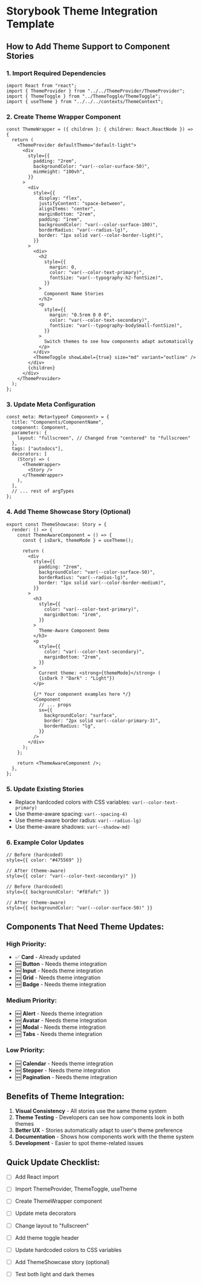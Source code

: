 # Storybook Theme Integration Template

## How to Add Theme Support to Component Stories

### 1. **Import Required Dependencies**

```tsx
import React from "react";
import { ThemeProvider } from "../../ThemeProvider/ThemeProvider";
import { ThemeToggle } from "../ThemeToggle/ThemeToggle";
import { useTheme } from "../../../contexts/ThemeContext";
```

### 2. **Create Theme Wrapper Component**

```tsx
const ThemeWrapper = ({ children }: { children: React.ReactNode }) => {
  return (
    <ThemeProvider defaultTheme="default-light">
      <div
        style={{
          padding: "2rem",
          backgroundColor: "var(--color-surface-50)",
          minHeight: "100vh",
        }}
      >
        <div
          style={{
            display: "flex",
            justifyContent: "space-between",
            alignItems: "center",
            marginBottom: "2rem",
            padding: "1rem",
            backgroundColor: "var(--color-surface-100)",
            borderRadius: "var(--radius-lg)",
            border: "1px solid var(--color-border-light)",
          }}
        >
          <div>
            <h2
              style={{
                margin: 0,
                color: "var(--color-text-primary)",
                fontSize: "var(--typography-h2-fontSize)",
              }}
            >
              Component Name Stories
            </h2>
            <p
              style={{
                margin: "0.5rem 0 0 0",
                color: "var(--color-text-secondary)",
                fontSize: "var(--typography-bodySmall-fontSize)",
              }}
            >
              Switch themes to see how components adapt automatically
            </p>
          </div>
          <ThemeToggle showLabel={true} size="md" variant="outline" />
        </div>
        {children}
      </div>
    </ThemeProvider>
  );
};
```

### 3. **Update Meta Configuration**

```tsx
const meta: Meta<typeof Component> = {
  title: "Components/ComponentName",
  component: Component,
  parameters: {
    layout: "fullscreen", // Changed from "centered" to "fullscreen"
  },
  tags: ["autodocs"],
  decorators: [
    (Story) => (
      <ThemeWrapper>
        <Story />
      </ThemeWrapper>
    ),
  ],
  // ... rest of argTypes
};
```

### 4. **Add Theme Showcase Story (Optional)**

```tsx
export const ThemeShowcase: Story = {
  render: () => {
    const ThemeAwareComponent = () => {
      const { isDark, themeMode } = useTheme();

      return (
        <div
          style={{
            padding: "2rem",
            backgroundColor: "var(--color-surface-50)",
            borderRadius: "var(--radius-lg)",
            border: "1px solid var(--color-border-medium)",
          }}
        >
          <h3
            style={{
              color: "var(--color-text-primary)",
              marginBottom: "1rem",
            }}
          >
            Theme-Aware Component Demo
          </h3>
          <p
            style={{
              color: "var(--color-text-secondary)",
              marginBottom: "2rem",
            }}
          >
            Current theme: <strong>{themeMode}</strong> (
            {isDark ? "Dark" : "Light"})
          </p>

          {/* Your component examples here */}
          <Component
            // ... props
            sx={{
              backgroundColor: "surface",
              border: "2px solid var(--color-primary-3)",
              borderRadius: "lg",
            }}
          />
        </div>
      );
    };

    return <ThemeAwareComponent />;
  },
};
```

### 5. **Update Existing Stories**

- Replace hardcoded colors with CSS variables: `var(--color-text-primary)`
- Use theme-aware spacing: `var(--spacing-4)`
- Use theme-aware border radius: `var(--radius-lg)`
- Use theme-aware shadows: `var(--shadow-md)`

### 6. **Example Color Updates**

```tsx
// Before (hardcoded)
style={{ color: "#475569" }}

// After (theme-aware)
style={{ color: "var(--color-text-secondary)" }}

// Before (hardcoded)
style={{ backgroundColor: "#f8fafc" }}

// After (theme-aware)
style={{ backgroundColor: "var(--color-surface-50)" }}
```

## **Components That Need Theme Updates:**

### **High Priority:**

- ✅ **Card** - Already updated
- 🆕 **Button** - Needs theme integration
- 🆕 **Input** - Needs theme integration
- 🆕 **Grid** - Needs theme integration
- 🆕 **Badge** - Needs theme integration

### **Medium Priority:**

- 🆕 **Alert** - Needs theme integration
- 🆕 **Avatar** - Needs theme integration
- 🆕 **Modal** - Needs theme integration
- 🆕 **Tabs** - Needs theme integration

### **Low Priority:**

- 🆕 **Calendar** - Needs theme integration
- 🆕 **Stepper** - Needs theme integration
- 🆕 **Pagination** - Needs theme integration

## **Benefits of Theme Integration:**

1. **Visual Consistency** - All stories use the same theme system
2. **Theme Testing** - Developers can see how components look in both themes
3. **Better UX** - Stories automatically adapt to user's theme preference
4. **Documentation** - Shows how components work with the theme system
5. **Development** - Easier to spot theme-related issues

## **Quick Update Checklist:**

- [ ] Add React import
- [ ] Import ThemeProvider, ThemeToggle, useTheme
- [ ] Create ThemeWrapper component
- [ ] Update meta decorators
- [ ] Change layout to "fullscreen"
- [ ] Add theme toggle header
- [ ] Update hardcoded colors to CSS variables
- [ ] Add ThemeShowcase story (optional)
- [ ] Test both light and dark themes

